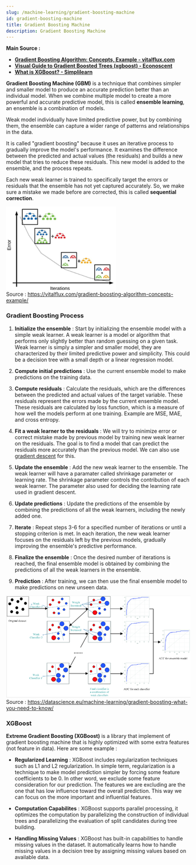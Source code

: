 ```yaml
---
slug: /machine-learning/gradient-boosting-machine
id: gradient-boosting-machine
title: Gradient Boosting Machine
description: Gradient Boosting Machine
---
```


**Main Source :**

- **[Gradient Boosting Algorithm: Concepts, Example - vitalflux.com](https://vitalflux.com/gradient-boosting-algorithm-concepts-example/)**
- **[Visual Guide to Gradient Boosted Trees (xgboost) - Econoscent](https://youtu.be/TyvYZ26alZs?si=0dVrDvNP66xYICb-)**
- **[What is XGBoost? - Simplilearn](https://www.simplilearn.com/what-is-xgboost-algorithm-in-machine-learning-article)**

**Gradient Boosting Machine (GBM)** is a technique that combines simpler and smaller model to produce an accurate prediction better than an individual model. When we combine multiple model to create a more powerful and accurate predictive model, this is called **ensemble learning**, an ensemble is a combination of models.

Weak model individually have limited predictive power, but by combining them, the ensemble can capture a wider range of patterns and relationships in the data.

It is called "gradient boosting" because it uses an iterative process to gradually improve the model's performance. It examines the difference between the predicted and actual values (the residuals) and builds a new model that tries to reduce these residuals. This new model is added to the ensemble, and the process repeats.

Each new weak learner is trained to specifically target the errors or residuals that the ensemble has not yet captured accurately. So, we make sure a mistake we made before are corrected, this is called **sequential correction**.

![Iteration of gradient boosting](./gradient-boosting-iteration.png)  
Source : https://vitalflux.com/gradient-boosting-algorithm-concepts-example/

### Gradient Boosting Process

1. **Initialize the ensemble** : Start by initializing the ensemble model with a simple weak learner. A weak learner is a model or algorithm that performs only slightly better than random guessing on a given task. Weak learner is simply a simpler and smaller model, they are characterized by their limited predictive power and simplicity. This could be a decision tree with a small depth or a linear regression model.

2. **Compute initial predictions** : Use the current ensemble model to make predictions on the training data.

3. **Compute residuals** : Calculate the residuals, which are the differences between the predicted and actual values of the target variable. These residuals represent the errors made by the current ensemble model. These residuals are calculated by loss function, which is a measure of how well the models perform at one training. Example are MSE, MAE, and cross entropy.

4. **Fit a weak learner to the residuals** : We will try to minimize error or correct mistake made by previous model by training new weak learner on the residuals. The goal is to find a model that can predict the residuals more accurately than the previous model. We can also use [gradient descent](/machine-learning/linear-regression#gradient-descent) for this.

5. **Update the ensemble** : Add the new weak learner to the ensemble. The weak learner will have a paramater called shrinkage parameter or learning rate. The shrinkage parameter controls the contribution of each weak learner. The parameter also used for deciding the learning rate used in gradient descent.

6. **Update predictions** : Update the predictions of the ensemble by combining the predictions of all the weak learners, including the newly added one.

7. **Iterate** : Repeat steps 3-6 for a specified number of iterations or until a stopping criterion is met. In each iteration, the new weak learner focuses on the residuals left by the previous models, gradually improving the ensemble's predictive performance.

8. **Finalize the ensemble** : Once the desired number of iterations is reached, the final ensemble model is obtained by combining the predictions of all the weak learners in the ensemble.

9. **Prediction** : After training, we can then use the final ensemble model to make predictions on new unseen data.

![Gradient boosting process](./gradient-boosting-process.png)  
Source : https://datascience.eu/machine-learning/gradient-boosting-what-you-need-to-know/

### XGBoost

**Extreme Gradient Boosting (XGBoost)** is a library that implement of gradient boosting machine that is highly optimized with some extra features (not feature in data). Here are some example :

- **Regularized Learning** : XGBoost includes regularization techniques such as L1 and L2 regularization. In simple term, regularization is a technique to make model prediction simpler by forcing some feature coefficients to be 0. In other word, we exclude some feature consideration for our prediction. The features we are excluding are the one that has low influence toward the overall prediction. This way we can focus on the more important and influential features.

- **Computation Capabilites** : XGBoost supports parallel processing, it optimizes the computation by parallelizing the construction of individual trees and parallelizing the evaluation of split candidates during tree building.

- **Handling Missing Values** : XGBoost has built-in capabilities to handle missing values in the dataset. It automatically learns how to handle missing values in a decision tree by assigning missing values based on available data.
